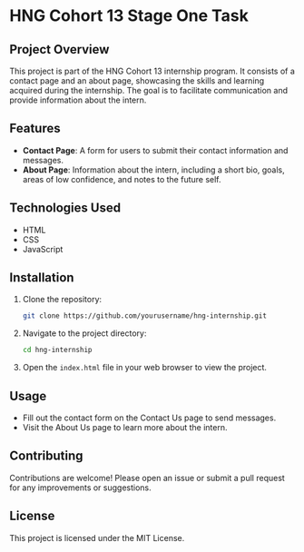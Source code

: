 # HNG Cohort 13 Stage One Task

## Project Overview
This project is part of the HNG Cohort 13 internship program. It consists of a contact page and an about page, showcasing the skills and learning acquired during the internship. The goal is to facilitate communication and provide information about the intern.

## Features
- **Contact Page**: A form for users to submit their contact information and messages.
- **About Page**: Information about the intern, including a short bio, goals, areas of low confidence, and notes to the future self.

## Technologies Used
- HTML
- CSS
- JavaScript

## Installation
1. Clone the repository:
   ```bash
   git clone https://github.com/yourusername/hng-internship.git
   ```
2. Navigate to the project directory:
   ```bash
   cd hng-internship
   ```
3. Open the `index.html` file in your web browser to view the project.

## Usage
- Fill out the contact form on the Contact Us page to send messages.
- Visit the About Us page to learn more about the intern.

## Contributing
Contributions are welcome! Please open an issue or submit a pull request for any improvements or suggestions.

## License
This project is licensed under the MIT License.
